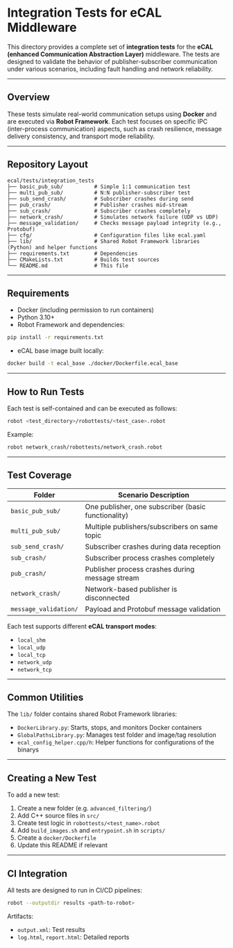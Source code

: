 # Integration Tests for eCAL Middleware

This directory provides a complete set of **integration tests** for the **eCAL (enhanced Communication Abstraction Layer)** middleware. The tests are designed to validate the behavior of publisher-subscriber communication under various scenarios, including fault handling and network reliability.

---

## Overview

These tests simulate real-world communication setups using **Docker** and are executed via **Robot Framework**. Each test focuses on specific IPC (inter-process communication) aspects, such as crash resilience, message delivery consistency, and transport mode reliability.

---

## Repository Layout

```text
ecal/tests/integration_tests
├── basic_pub_sub/          # Simple 1:1 communication test
├── multi_pub_sub/          # N:N publisher-subscriber test
├── sub_send_crash/         # Subscriber crashes during send
├── pub_crash/              # Publisher crashes mid-stream
├── sub_crash/              # Subscriber crashes completely
├── network_crash/          # Simulates network failure (UDP vs UDP)
├── message_validation/     # Checks message payload integrity (e.g., Protobuf)
├── cfg/                    # Configuration files like ecal.yaml
├── lib/                    # Shared Robot Framework libraries (Python) and helper functions
├── requirements.txt        # Dependencies
├── CMakeLists.txt          # Builds test sources
└── README.md               # This file
```

---

## Requirements

* Docker (including permission to run containers)
* Python 3.10+
* Robot Framework and dependencies:

```bash
pip install -r requirements.txt
```

* eCAL base image built locally:

```bash
docker build -t ecal_base ./docker/Dockerfile.ecal_base
```

---

## How to Run Tests

Each test is self-contained and can be executed as follows:

```bash
robot <test_directory>/robottests/<test_case>.robot
```

Example:

```bash
robot network_crash/robottests/network_crash.robot
```

---

## Test Coverage

| Folder                | Scenario Description                                |
| --------------------- | --------------------------------------------------- |
| `basic_pub_sub/`      | One publisher, one subscriber (basic functionality) |
| `multi_pub_sub/`      | Multiple publishers/subscribers on same topic       |
| `sub_send_crash/`     | Subscriber crashes during data reception            |
| `sub_crash/`          | Subscriber process crashes completely               |
| `pub_crash/`          | Publisher process crashes during message stream     |
| `network_crash/`      | Network-based publisher is disconnected             |
| `message_validation/` | Payload and Protobuf message validation             |

Each test supports different **eCAL transport modes**:

* `local_shm`
* `local_udp`
* `local_tcp`
* `network_udp`
* `network_tcp`

---

## Common Utilities

The `lib/` folder contains shared Robot Framework libraries:

* `DockerLibrary.py`: Starts, stops, and monitors Docker containers
* `GlobalPathsLibrary.py`: Manages test folder and image/tag resolution
* `ecal_config_helper.cpp/h`: Helper functions for configurations of the binarys

---

## Creating a New Test

To add a new test:

1. Create a new folder (e.g. `advanced_filtering/`)
2. Add C++ source files in `src/`
3. Create test logic in `robottests/<test_name>.robot`
4. Add `build_images.sh` and `entrypoint.sh` in `scripts/`
5. Create a `docker/Dockerfile`
6. Update this README if relevant

---

## CI Integration

All tests are designed to run in CI/CD pipelines:

```bash
robot --outputdir results <path-to-robot>
```

Artifacts:

* `output.xml`: Test results
* `log.html`, `report.html`: Detailed reports

